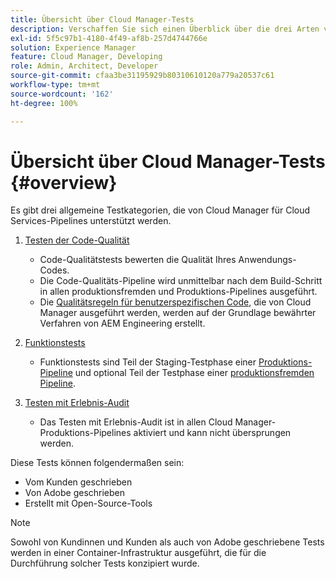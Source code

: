 ```yaml
---
title: Übersicht über Cloud Manager-Tests
description: Verschaffen Sie sich einen Überblick über die drei Arten von Tests, die Cloud Manager automatisch durchführt, um die Qualität Ihres benutzerspezifischen Codes sicherzustellen.
exl-id: 5f5c97b1-4180-4f49-af8b-257d4744766e
solution: Experience Manager
feature: Cloud Manager, Developing
role: Admin, Architect, Developer
source-git-commit: cfaa3be31195929b80310610120a779a20537c61
workflow-type: tm+mt
source-wordcount: '162'
ht-degree: 100%

---
```



# Übersicht über Cloud Manager-Tests {#overview}

Es gibt drei allgemeine Testkategorien, die von Cloud Manager für Cloud Services-Pipelines unterstützt werden.

1. [Testen der Code-Qualität](/help/implementing/cloud-manager/code-quality-testing.md)

   * Code-Qualitätstests bewerten die Qualität Ihres Anwendungs-Codes.
   * Die Code-Qualitäts-Pipeline wird unmittelbar nach dem Build-Schritt in allen produktionsfremden und Produktions-Pipelines ausgeführt.
   * Die [Qualitätsregeln für benutzerspezifischen Code](/help/implementing/cloud-manager/custom-code-quality-rules.md), die von Cloud Manager ausgeführt werden, werden auf der Grundlage bewährter Verfahren von AEM Engineering erstellt.

1. [Funktionstests](/help/implementing/cloud-manager/functional-testing.md)

   * Funktionstests sind Teil der Staging-Testphase einer [Produktions-Pipeline](/help/implementing/cloud-manager/configuring-pipelines/configuring-production-pipelines.md) und optional Teil der Testphase einer [produktionsfremden Pipeline](/help/implementing/cloud-manager/configuring-pipelines/configuring-non-production-pipelines.md).

1. [Testen mit Erlebnis-Audit](/help/implementing/cloud-manager/experience-audit-dashboard.md)

   * Das Testen mit Erlebnis-Audit ist in allen Cloud Manager-Produktions-Pipelines aktiviert und kann nicht übersprungen werden.

Diese Tests können folgendermaßen sein:

* Vom Kunden geschrieben
* Von Adobe geschrieben
* Erstellt mit Open-Source-Tools

>[!NOTE]
>
> Sowohl von Kundinnen und Kunden als auch von Adobe geschriebene Tests werden in einer Container-Infrastruktur ausgeführt, die für die Durchführung solcher Tests konzipiert wurde.
